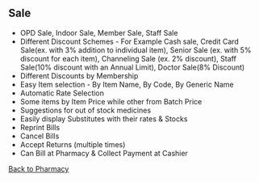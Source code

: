 ## Sale

* OPD Sale, Indoor Sale, Member Sale, Staff Sale
* Different Discount Schemes - For Example Cash sale, Credit Card Sale(ex. with 3% addition to individual item), Senior Sale (ex. with 5% discount for each item), Channeling Sale (ex. 2% discount), Staff Sale(10% discount with an Annual Limit), Doctor Sale(8% Discount)
* Different Discounts by Membership
* Easy Item selection - By Item Name, By Code, By Generic Name
* Automatic Rate Selection
* Some items by Item Price while other from Batch Price
* Suggestions for out of stock medicines
* Easily display Substitutes with their rates & Stocks
* Reprint Bills
* Cancel Bills
* Accept Returns (multiple times)
* Can Bill at Pharmacy & Collect Payment at Cashier





[Back to Pharmacy](https://github.com/hmislk/hmis/wiki/Pharmacy)